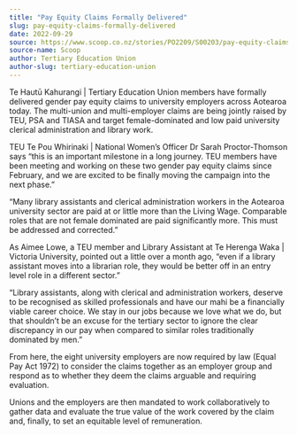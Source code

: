 ```yaml
---
title: "Pay Equity Claims Formally Delivered"
slug: pay-equity-claims-formally-delivered
date: 2022-09-29
source: https://www.scoop.co.nz/stories/PO2209/S00203/pay-equity-claims-formally-delivered.htm
source-name: Scoop
author: Tertiary Education Union
author-slug: tertiary-education-union
---
```


<p>Te Hautū Kahurangi | Tertiary Education Union members
have formally delivered gender pay equity claims to
university employers across Aotearoa today. The multi-union
and multi-employer claims are being jointly raised by TEU,
PSA and TIASA and target female-dominated and low paid
university clerical administration and library
work.</p>

<p>TEU Te Pou Whirinaki | National Women’s
Officer Dr Sarah Proctor-Thomson says “this is an
important milestone in a long journey. TEU members have been
meeting and working on these two gender pay equity claims
since February, and we are excited to be finally moving the
campaign into the next phase.”</p>

<p>“Many library
assistants and clerical administration workers in the
Aotearoa university sector are paid at or little more than
the Living Wage. Comparable roles that are not female
dominated are paid significantly more. This must be
addressed and corrected.”</p>

<p>As Aimee Lowe, a TEU
member and Library Assistant at Te Herenga Waka | Victoria
University, pointed
out a little over a month ago, “even if a library
assistant moves into a librarian role, they would be better
off in an entry level role in a different
sector.”</p>

<p>“Library assistants, along with clerical
and administration workers, deserve to be recognised as
skilled professionals and have our mahi be a financially
viable career choice. We stay in our jobs because we love
what we do, but that shouldn’t be an excuse for the
tertiary sector to ignore the clear discrepancy in our pay
when compared to similar roles traditionally dominated by
men.”<p>

<p>From here, the eight university employers are
now required by law (Equal Pay Act 1972) to consider the
claims together as an employer group and respond as to
whether they deem the claims arguable and requiring
evaluation.</p>

<p>Unions and the employers are then
mandated to work collaboratively to gather data and evaluate
the true value of the work covered by the claim and,
finally, to set an equitable level of
remuneration.</p>

